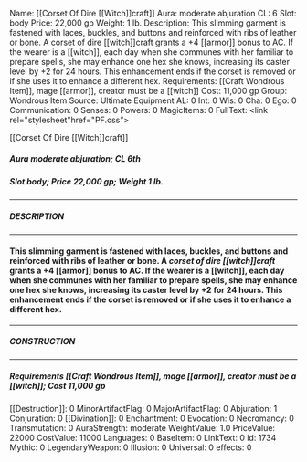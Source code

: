 Name: [[Corset Of Dire [[Witch]]craft]]
Aura: moderate abjuration
CL: 6
Slot: body
Price: 22,000 gp
Weight: 1 lb.
Description: This slimming garment is fastened with laces, buckles, and buttons and reinforced with ribs of leather or bone. A corset of dire [[witch]]craft grants a +4 [[armor]] bonus to AC. If the wearer is a [[witch]], each day when she communes with her familiar to prepare spells, she may enhance one hex she knows, increasing its caster level by +2 for 24 hours. This enhancement ends if the corset is removed or if she uses it to enhance a different hex.
Requirements: [[Craft Wondrous Item]], mage [[armor]], creator must be a [[witch]]
Cost: 11,000 gp
Group: Wondrous Item
Source: Ultimate Equipment
AL: 0
Int: 0
Wis: 0
Cha: 0
Ego: 0
Communication: 0
Senses: 0
Powers: 0
MagicItems: 0
FullText: <link rel="stylesheet"href="PF.css"><div class="heading"><p class="alignleft">[[Corset Of Dire [[Witch]]craft]]</p><div style="clear: both;"></div></div><div><h5><b>Aura </b>moderate abjuration; <b>CL </b>6th</h5><h5><b>Slot </b>body; <b>Price </b>22,000 gp; <b>Weight </b>1 lb.</h5></div><hr/><div><h5><b>DESCRIPTION</b></h5></div><hr/><div><h4><p>This slimming garment is fastened with laces, buckles, and buttons and reinforced with ribs of leather or bone. A <i>corset of dire [[witch]]craft</i> grants a +4 [[armor]] bonus to AC. If the wearer is a [[witch]], each day when she communes with her familiar to prepare spells, she may enhance one hex she knows, increasing its caster level by +2 for 24 hours. This enhancement ends if the corset is removed or if she uses it to enhance a different hex.</p></h4></div><hr/><div><h5><b>CONSTRUCTION</b></h5></div><hr/><div><h5><b>Requirements </b>[[Craft Wondrous Item]], <i>mage [[armor]]</i>, creator must be a [[witch]]; <b>Cost </b>11,000 gp</h5></div>
[[Destruction]]: 0
MinorArtifactFlag: 0
MajorArtifactFlag: 0
Abjuration: 1
Conjuration: 0
[[Divination]]: 0
Enchantment: 0
Evocation: 0
Necromancy: 0
Transmutation: 0
AuraStrength: moderate
WeightValue: 1.0
PriceValue: 22000
CostValue: 11000
Languages: 0
BaseItem: 0
LinkText: 0
id: 1734
Mythic: 0
LegendaryWeapon: 0
Illusion: 0
Universal: 0
effects: 0
